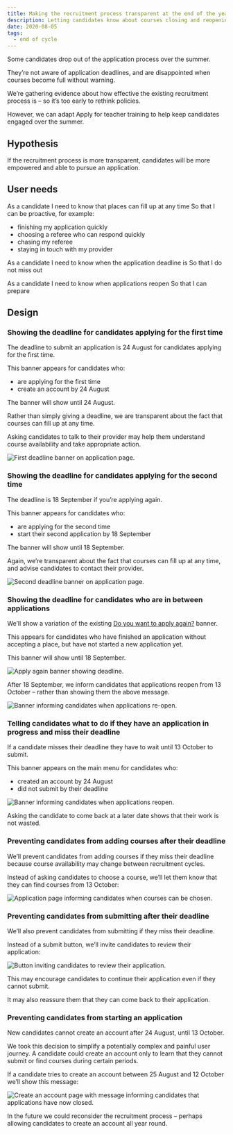 ```yaml
---
title: Making the recruitment process transparent at the end of the year
description: Letting candidates know about courses closing and reopening while encouraging them to pursue their application.
date: 2020-08-05
tags:
  - end of cycle
---
```


Some candidates drop out of the application process over the summer.

They’re not aware of application deadlines, and are disappointed when courses become full without warning.

We’re gathering evidence about how effective the existing recruitment process is – so it’s too early to rethink policies.

However, we can adapt Apply for teacher training to help keep candidates engaged over the summer.

## Hypothesis

If the recruitment process is more transparent, candidates will be more empowered and able to pursue an application.

## User needs

As a candidate
I need to know that places can fill up at any time
So that I can be proactive, for example:

* finishing my application quickly
* choosing a referee who can respond quickly
* chasing my referee
* staying in touch with my provider

As a candidate
I need to know when the application deadline is
So that I do not miss out

As a candidate
I need to know when applications reopen
So that I can prepare

## Design

### Showing the deadline for candidates applying for the first time

The deadline to submit an application is 24 August for candidates applying for the first time.

This banner appears for candidates who:

* are applying for the first time
* create an account by 24 August

The banner will show until 24 August.

Rather than simply giving a deadline, we are transparent about the fact that courses can fill up at any time.

Asking candidates to talk to their provider may help them understand course availability and take appropriate action.

![First deadline banner on application page.](your-application-with-first-deadline.png)

### Showing the deadline for candidates applying for the second time

The deadline is 18 September if you’re applying again.

This banner appears for candidates who:

* are applying for the second time
* start their second application by 18 September

The banner will show until 18 September.

Again, we’re transparent about the fact that courses can fill up at any time, and advise candidates to contact their provider.

![Second deadline banner on application page.](your-application-with-second-deadline.png)

### Showing the deadline for candidates who are in between applications

We’ll show a variation of the existing [Do you want to apply again?](/apply-for-teacher-training/apply-again/#apply-again-banner) banner.

This appears for candidates who have finished an application without accepting a place, but have not started a new application yet.

This banner will show until 18 September.

![Apply again banner showing deadline.](application-dashboard-with-second-deadline.png)

After 18 September, we inform candidates that applications reopen from 13 October – rather than showing them the above message.

![Banner informing candidates when applications re-open.](application-dashboard-with-opening-date.png)

### Telling candidates what to do if they have an application in progress and miss their deadline

If a candidate misses their deadline they have to wait until 13 October to submit.

This banner appears on the main menu for candidates who:

* created an account by 24 August
* did not submit by their deadline

![Banner informing candidates when applications reopen.](your-application-with-opening-date.png)

Asking the candidate to come back at a later date shows that their work is not wasted.

### Preventing candidates from adding courses after their deadline

We’ll prevent candidates from adding courses if they miss their deadline because course availability may change between recruitment cycles.

Instead of asking candidates to choose a course, we’ll let them know that they can find courses from 13 October:

![Application page informing candidates when courses can be chosen.](your-application-course-choices.png)

### Preventing candidates from submitting after their deadline

We’ll also prevent candidates from submitting if they miss their deadline.

Instead of a submit button, we’ll invite candidates to review their application:

![Button inviting candidates to review their application.](your-application-review.png)

This may encourage candidates to continue their application even if they cannot submit.

It may also reassure them that they can come back to their application.

### Preventing candidates from starting an application

New candidates cannot create an account after 24 August, until 13 October.

We took this decision to simplify a potentially complex and painful user journey. A candidate could create an account only to learn that they cannot submit or find courses during certain periods.

If a candidate tries to create an account between 25 August and 12 October we’ll show this message:

![Create an account page with message informing candidates that applications have now closed.](create-an-account.png)

In the future we could reconsider the recruitment process – perhaps allowing candidates to create an account all year round.
